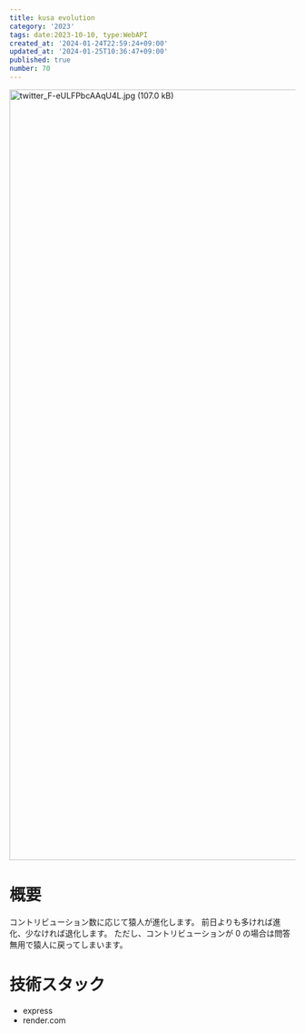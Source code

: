 ```yaml
---
title: kusa evolution
category: '2023'
tags: date:2023-10-10, type:WebAPI
created_at: '2024-01-24T22:59:24+09:00'
updated_at: '2024-01-25T10:36:47+09:00'
published: true
number: 70
---
```


<img width="1356" alt="twitter_F-eULFPbcAAqU4L.jpg (107.0 kB)" src="https://img.esa.io/uploads/production/attachments/21347/2024/01/25/148142/74aebab1-43f5-49e9-9172-429c2c10b5eb.jpg">

# 概要
コントリビューション数に応じて猿人が進化します。
前日よりも多ければ進化、少なければ退化します。
ただし、コントリビューションが 0 の場合は問答無用で猿人に戻ってしまいます。


# 技術スタック
- express
- render.com

